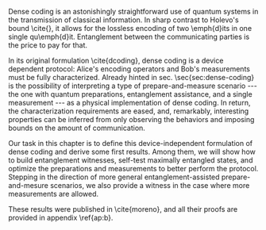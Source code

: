 Dense coding is an astonishingly straightforward use of quantum systems in the transmission of classical information. In sharp contrast to Holevo's bound \\cite{}, it allows for the lossless encoding of two \\emph{d}its in one single qu\\emph{d}it. Entanglement between the communicating parties is the price to pay for that.

In its original formulation \\cite{dcoding}, dense coding is a device dependent protocol: Alice's encoding operators and Bob's measurements must be fully characterized. Already hinted in sec. \\sec{sec:dense-coding} is the possibility of interpreting a type of prepare-and-measure scenario --- the one with quantum preparations, entanglement assistance, and a single measurement --- as a physical implementation of dense coding. In return, the characterization requirements are eased, and, remarkably, interesting properties can be inferred from only observing the behaviors and imposing bounds on the amount of communication.

Our task in this chapter is to define this device-independent formulation of dense coding and derive some first results. Among them, we will show how to build entanglement witnesses, self-test maximally entangled states, and optimize the preparations and measurements to better perform the protocol. Stepping in the direction of more general entanglement-assisted prepare-and-mesure scenarios, we also provide a witness in the case where more measurements are allowed.

These results were published in \\cite{moreno}, and all their proofs are provided in appendix \\ref{ap:b}.